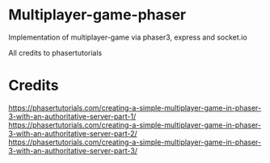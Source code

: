 # Multiplayer-game-phaser
Implementation of multiplayer-game via phaser3, express and socket.io <br>

All credits to phasertutorials <br>

# Credits
https://phasertutorials.com/creating-a-simple-multiplayer-game-in-phaser-3-with-an-authoritative-server-part-1/ <br>
https://phasertutorials.com/creating-a-simple-multiplayer-game-in-phaser-3-with-an-authoritative-server-part-2/ <br>
https://phasertutorials.com/creating-a-simple-multiplayer-game-in-phaser-3-with-an-authoritative-server-part-3/ <br>
 